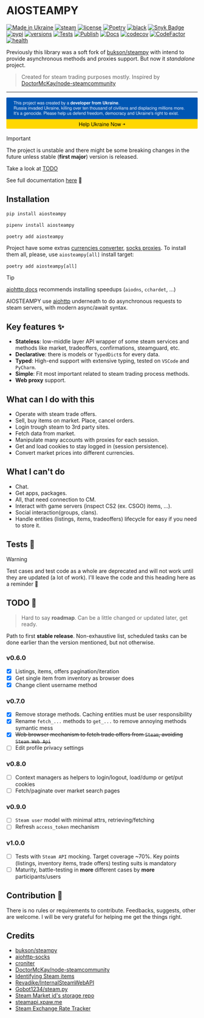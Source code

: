 <!--header-start-->

# AIOSTEAMPY

[![Made in Ukraine](https://img.shields.io/badge/made_in-ukraine-ffd700.svg?labelColor=0057b7)](https://stand-with-ukraine.pp.ua)
[![steam](https://shields.io/badge/steam-1b2838?logo=steam)](https://store.steampowered.com/)
[![license](https://img.shields.io/github/license/somespecialone/aiosteampy)](https://github.com/somespecialone/aiosteampy/blob/master/LICENSE)
[![Poetry](https://img.shields.io/endpoint?url=https://python-poetry.org/badge/v0.json)](https://python-poetry.org/)
[![black](https://img.shields.io/badge/code%20style-black-000000.svg)](https://github.com/psf/black)
[![Snyk Badge](https://img.shields.io/badge/Snyk-4C4A73?logo=snyk&logoColor=fff&style=flat)](https://security.snyk.io/package/pip/aiosteampy)
[![pypi](https://img.shields.io/pypi/v/aiosteampy)](https://pypi.org/project/aiosteampy)
[![versions](https://img.shields.io/pypi/pyversions/aiosteampy)](https://pypi.org/project/aiosteampy)
[![Tests](https://github.com/somespecialone/aiosteampy/actions/workflows/tests.yml/badge.svg)](https://github.com/somespecialone/aiosteampy/actions/workflows/tests.yml)
[![Publish](https://github.com/somespecialone/aiosteampy/actions/workflows/publish.yml/badge.svg)](https://github.com/somespecialone/aiosteampy/actions/workflows/publish.yml)
[![Docs](https://github.com/somespecialone/aiosteampy/actions/workflows/docs.yml/badge.svg)](https://github.com/somespecialone/aiosteampy/actions/workflows/docs.yml)
[![codecov](https://codecov.io/gh/somespecialone/aiosteampy/branch/master/graph/badge.svg?token=SP7EQKPIQ3)](https://codecov.io/gh/somespecialone/aiosteampy)
[![CodeFactor](https://www.codefactor.io/repository/github/somespecialone/aiosteampy/badge)](https://www.codefactor.io/repository/github/somespecialone/aiosteampy)
[![health](https://snyk.io//advisor/python/aiosteampy/badge.svg)](https://snyk.io//advisor/python/aiosteampy)

Previously this library was a soft fork of [bukson/steampy](https://github.com/bukson/steampy) with intend to
provide asynchronous methods and proxies support.
But now it _standalone_ project. 

> Created for steam trading purposes mostly.
Inspired by [DoctorMcKay/node-steamcommunity](https://github.com/DoctorMcKay/node-steamcommunity)

---

[![Stand With Ukraine](https://raw.githubusercontent.com/vshymanskyy/StandWithUkraine/main/banner-direct-single.svg)](https://stand-with-ukraine.pp.ua)

<!--header-end-->

> [!IMPORTANT]
> The project is unstable and there might be some breaking changes in the future unless stable (**first major**) version 
> is released.
> 
> Take a look at [TODO](#todo-)
> 
> See full documentation [here](https://aiosteampy.somespecial.one/) 📖

<!--install-start-->

## Installation

```shell
pip install aiosteampy
```

```shell
pipenv install aiosteampy
```

```shell
poetry add aiosteampy
```

Project have some extras [currencies converter](https://aiosteampy.somespecial.one/ext/converter/),
[socks proxies](https://aiosteampy.somespecial.one/proxies).
To install them all, please, use `aiosteampy[all]` install target:

```shell
poetry add aiosteampy[all]
```

<!--install-end-->

> [!TIP]
> [aiohttp docs](https://docs.aiohttp.org/en/stable/#installing-all-speedups-in-one-command) recommends installing
> speedups (`aiodns`, `cchardet`, ...)

<!--intro-start-->

AIOSTEAMPY use [aiohttp](https://github.com/aio-libs/aiohttp) underneath to do asynchronous requests to steam servers,
with modern async/await syntax.

## Key features ✨

- **Stateless**: low-middle layer API wrapper of some steam services and methods like market,
  tradeoffers, confirmations, steamguard, etc.
- **Declarative**: there is models or `TypedDict`s for every data.
- **Typed**: High-end support with extensive typing, tested on `VSCode` and `PyCharm`.
- **Simple**: Fit most important related to steam trading process methods.
- **Web proxy** support.

## What can I do with this

- Operate with steam trade offers.
- Sell, buy items on market. Place, cancel orders.
- Login trough steam to 3rd party sites.
- Fetch data from market.
- Manipulate many accounts with proxies for each session.
- Get and load cookies to stay logged in (session persistence).
- Convert market prices into different currencies.

## What I can't do

- Chat.
- Get apps, packages.
- All, that need connection to CM.
- Interact with game servers (inspect CS2 (ex. CSGO) items, ...).
- Social interaction(groups, clans).
- Handle entities (listings, items, tradeoffers) lifecycle for easy if you need to store it.

<!--intro-end-->

## Tests 🧪

> [!WARNING]
> Test cases and test code as a whole are deprecated and will not work until they are updated (a lot of work).
> I'll leave the code and this heading here as a reminder 🫣

[//]: # (Read [test documentation]&#40;https://aiosteampy.somespecial.one/tests/&#41; 📖)

<!--footer-start-->

## TODO 📃

> Hard to say **roadmap**. Can be a little changed or updated later, get ready.

Path to first **stable release**. Non-exhaustive list, scheduled tasks can be done earlier than the version mentioned,
but not otherwise.

### v0.6.0

- [x] Listings, items, offers pagination/iteration
- [x] Get single item from inventory as browser does
- [x] Change client username method

### v0.7.0

- [x] Remove storage methods. Caching entities must be user responsibility
- [x] Rename `fetch_...` methods to `get_...` to remove annoying methods symantic mess
- [x] ~~Web browser mechanism to fetch trade offers from `Steam`, avoiding `Steam Web Api`~~
- [ ] Edit profile privacy settings

### v0.8.0

- [ ] Context managers as helpers to login/logout, load/dump or get/put cookies
- [ ] Fetch/paginate over market search pages

### v0.9.0

- [ ] `Steam user` model with minimal attrs, retrieving/fetching
- [ ] Refresh `access_token` mechanism

### v1.0.0

- [ ] Tests with `Steam API` mocking. Target coverage ~70%. Key points (listings, inventory items, trade offers) testing
suits is mandatory
- [ ] Maturity, battle-testing in **more** different cases by **more** participants/users 

## Contribution 💛

There is no rules or requirements to contribute. Feedbacks, suggests, other are welcome.
I will be very grateful for helping me get the things right.

## Credits

- [bukson/steampy](https://github.com/bukson/steampy)
- [aiohttp-socks](https://github.com/romis2012/aiohttp-socks)
- [croniter](https://github.com/kiorky/croniter)
- [DoctorMcKay/node-steamcommunity](https://github.com/DoctorMcKay/node-steamcommunity)
- [Identifying Steam items](https://dev.doctormckay.com/topic/332-identifying-steam-items/)
- [Revadike/InternalSteamWebAPI](https://github.com/Revadike/InternalSteamWebAPI)
- [Gobot1234/steam.py](https://github.com/Gobot1234/steam.py)
- [Steam Market id's storage repo](https://github.com/somespecialone/steam-item-name-ids)
- [steamapi.xpaw.me](https://steamapi.xpaw.me/)
- [Steam Exchange Rate Tracker](https://github.com/somespecialone/sert)

<!--footer-end-->

